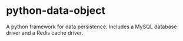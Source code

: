# python-data-object
A python framework for data persistence. Includes a MySQL database driver and a Redis cache driver.
